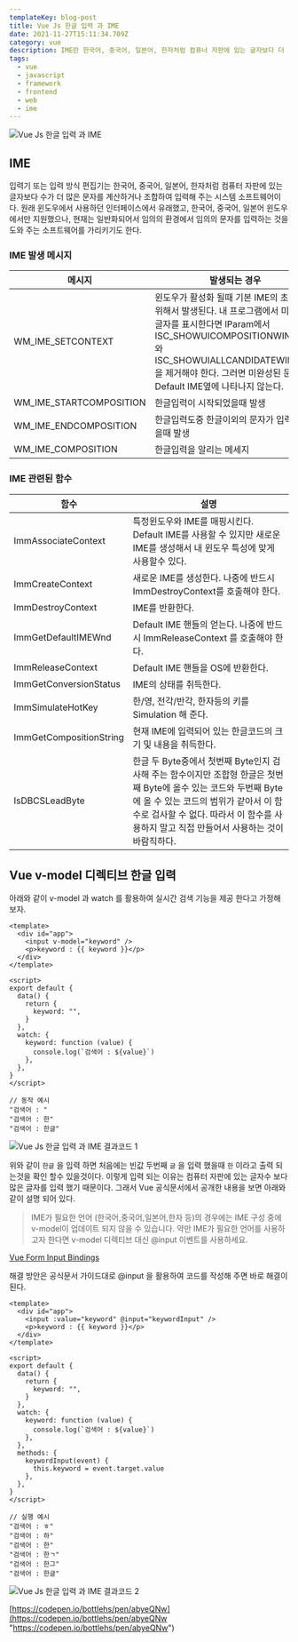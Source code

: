 ```yaml
---
templateKey: blog-post
title: Vue Js 한글 입력 과 IME
date: 2021-11-27T15:11:34.709Z
category: vue
description: IME란 한국어, 중국어, 일본어, 한자처럼 컴퓨너 자판에 있는 글자보다 더 많은 수의 문자를 계산서나 조합하여 입력해 주는 시스템 소프트웨어이다. 이러한 조합이 필요한 언어들은 v-model 디렉티브를 활용할 때 제대로 동작 안되는 문제가 있어, @input 이벤트를 활용하여 v-model 디렉티브 기능을 대신 구현해야 정확한 데이터 바인딩을 할 수 있다.
tags:
  - vue
  - javascript
  - framework
  - frontend
  - web
  - ime
---
```


![Vue Js 한글 입력 과 IME](/assets/vue-logo.png "Vue Js 한글 입력 과 IME")

## IME

입력기 또는 입력 방식 편집기는 한국어, 중국어, 일본어, 한자처럼 컴퓨터 자판에 있는 글자보다 수가 더 많은 문자를 계산하거나 조합하여 입력해 주는 시스템 소프트웨어이다. 원래 윈도우에서 사용하던 인터페이스에서 유래했고, 한국어, 중국어, 일본어 윈도우에서만 지원했으나, 현재는 일반화되어서 임의의 환경에서 임의의 문자를 입력하는 것을 도와 주는 소프트웨어를 가리키기도 한다.

### IME 발생 메시지

| 메시지                  | 발생되는 경우                                                                                                                                                                                                                                         |
| ----------------------- | ----------------------------------------------------------------------------------------------------------------------------------------------------------------------------------------------------------------------------------------------------- |
| WM_IME_SETCONTEXT       | 윈도우가 활성화 될때 기본 IME의 초기화를 위해서 발생된다. 내 프로그램에서 미완성된 글자를 표시한다면 lParam에서 ISC_SHOWUICOMPOSITIONWINDOW 와 ISC_SHOWUIALLCANDIDATEWINDOW 을 제거해야 한다. 그러면 미완성된 문자가 Default IME옆에 나타나지 않는다. |
| WM_IME_STARTCOMPOSITION | 한글입력이 시작되었을때 발생                                                                                                                                                                                                                          |
| WM_IME_ENDCOMPOSITION   | 한글입력도중 한글이외의 문자가 입력되었을때 발생                                                                                                                                                                                                      |
| WM_IME_COMPOSITION      | 한글입력을 알리는 메세지                                                                                                                                                                                                                              |

### IME 관련된 함수

| 함수                    | 설명                                                                                                                                                                                                                                                  |
| ----------------------- | ----------------------------------------------------------------------------------------------------------------------------------------------------------------------------------------------------------------------------------------------------- |
| ImmAssociateContext     | 특정윈도우와 IME를 매핑시킨다. Default IME를 사용할 수 있지만 새로운 IME를 생성해서 내 윈도우 특성에 맞게 사용할수 있다.                                                                                                                              |
| ImmCreateContext        | 새로운 IME를 생성한다. 나중에 반드시 ImmDestroyContext를 호출해야 한다.                                                                                                                                                                               |
| ImmDestroyContext       | IME를 반환한다.                                                                                                                                                                                                                                       |
| ImmGetDefaultIMEWnd     | Default IME 핸들의 얻는다. 나중에 반드시 ImmReleaseContext 를 호출해야 한다.                                                                                                                                                                          |
| ImmReleaseContext       | Default IME 핸들을 OS에 반환한다.                                                                                                                                                                                                                     |
| ImmGetConversionStatus  | IME의 상태를 취득한다.                                                                                                                                                                                                                                |
| ImmSimulateHotKey       | 한/영, 전각/반각, 한자등의 키를 Simulation 해 준다.                                                                                                                                                                                                   |
| ImmGetCompositionString | 현재 IME에 입력되어 있는 한글코드의 크기 및 내용을 취득한다.                                                                                                                                                                                          |
| IsDBCSLeadByte          | 한글 두 Byte중에서 첫번째 Byte인지 검사해 주는 함수이지만 조합형 한글은 첫번째 Byte에 올수 있는 코드와 두번째 Byte에 올 수 있는 코드의 범위가 같아서 이 함수로 검사할 수 없다. 따라서 이 함수를 사용하지 말고 직접 만들어서 사용하는 것이 바람직하다. |

## Vue v-model 디렉티브 한글 입력

아래와 같이 v-model 과 watch 를 활용하여 실시간 검색 기능을 제공 한다고 가정해 보자.

```vue
<template>
  <div id="app">
    <input v-model="keyword" />
    <p>keyword : {{ keyword }}</p>
  </div>
</template>

<script>
export default {
  data() {
    return {
      keyword: "",
    }
  },
  watch: {
    keyword: function (value) {
      console.log(`검색어 : ${value}`)
    },
  },
}
</script>
```

```
// 동작 예시
"검색어 : "
"검색어 : 한"
"검색어 : 한글"
```

![Vue Js 한글 입력 과 IME 결과코드 1](/assets/vue-js-한글-입력-과-ime-1.gif "Vue Js 한글 입력 과 IME 결과코드 1")

위와 같이 `한글` 을 입력 하면 처음에는 빈값 두번째 `글` 을 입력 했을때 `한` 이라고 출력 되는것을 확인 할수 있을것이다. 이렇게 입력 되는 이유는 컴퓨터 자판에 있는 글자수 보다 많은 글자를 입력 했기 때문이다. 그래서 Vue 공식문서에서 공개한 내용을 보면 아래와 같이 설명 되어 있다.

> IME가 필요한 언어 (한국어,중국어,일본어,한자 등)의 경우에는 IME 구성 중에 v-model이 업데이트 되지 않을 수 있습니다. 약만 IME가 필요한 언어를 사용하고자 한다면 v-model 디렉티브 대신 @input 이벤트를 사용하세요.

[Vue Form Input Bindings](https://vuejs.org/v2/guide/forms.html#Basic-Usage "Vue Form Input Bindings")

해결 방안은 공식문서 가이드대로 @input 을 활용하여 코드를 작성해 주면 바로 해결이 된다.

```vue
<template>
  <div id="app">
    <input :value="keyword" @input="keywordInput" />
    <p>keyword : {{ keyword }}</p>
  </div>
</template>

<script>
export default {
  data() {
    return {
      keyword: "",
    }
  },
  watch: {
    keyword: function (value) {
      console.log(`검색어 : ${value}`)
    },
  },
  methods: {
    keywordInput(event) {
      this.keyword = event.target.value
    },
  },
}
</script>
```

```
// 실행 예시
"검색어 : ㅎ"
"검색어 : 하"
"검색어 : 한"
"검색어 : 한ㄱ"
"검색어 : 한그"
"검색어 : 한글"
```

![Vue Js 한글 입력 과 IME 결과코드 2](/assets/vue-js-한글-입력-과-ime-2.gif "Vue Js 한글 입력 과 IME 결과코드 2")

[https://codepen.io/bottlehs/pen/abyeQNw](https://codepen.io/bottlehs/pen/abyeQNw "https://codepen.io/bottlehs/pen/abyeQNw")
